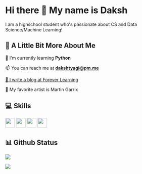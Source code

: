 
<!--
**Daksh-T/Daksh-T** is a ✨ _special_ ✨ repository because its `README.md` (this file) appears on your GitHub profile.

Here are some ideas to get you started:

- 🔭 I’m currently working on ...
- 🌱 I’m currently learning ...
- 👯 I’m looking to collaborate on ...
- 🤔 I’m looking for help with ...
- 💬 Ask me about ...
- 📫 How to reach me: ...
- 😄 Pronouns: ...
- ⚡ Fun fact: ...
-->
# Hi there 👋 My name is Daksh

I am a highschool student who's passionate about CS and Data Science/Machine Learning!

## 💫 A Little Bit More About Me
<p>🌱 I'm currently learning <b>Python</b></p>
<p>📫 You can reach me at <b><a href="mailto:dakshtyagi@pm.me">dakshtyagi@pm.me</b></p>
<p>📰 I write a blog at <a href="https://dakshblog.tech">Forever Learning</a></p>
<p>🎵 My favorite artist is Martin Garrix</p>

## 💻 Skills
<p>
<img src="https://img.shields.io/badge/python-3670A0?style=for-the-badge&logo=python&logoColor=ffdd54" style="margin-bottom: 4px;" height="30px">
<img src="https://img.shields.io/badge/git-%23F05033.svg?style=for-the-badge&logo=git&logoColor=white" style="margin-bottom: 4px;" height="30px">
<img src="https://img.shields.io/badge/Linux-FCC624?style=for-the-badge&logo=linux&logoColor=black" style="margin-bottom: 4px;" height="30px">
<img src="https://img.shields.io/badge/Windows-0078D6?style=for-the-badge&logo=windows&logoColor=white" style="margin-bottom: 4px;" height="30px">
</p>


## 📊 Github Status

<p><img src="https://github-readme-stats.vercel.app/api?username=Daksh-T&show_icons=true"><p>

<p><img src="https://github-readme-streak-stats.herokuapp.com/?user=Daksh-T"><p>
